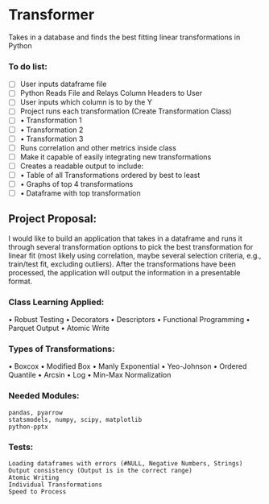 ﻿# Transformer
Takes in a database and finds the best fitting linear transformations in Python

### To do list:
- [ ]	User inputs dataframe file
- [ ]	Python Reads File and Relays Column Headers to User
- [ ]	User inputs which column is to by the Y
- [ ]	Project runs each transformation (Create Transformation Class)
- [ ]	• Transformation 1
- [ ]	• Transformation 2
- [ ]	• Transformation 3
- [ ]	Runs correlation and other metrics inside class
- [ ]	Make it capable of easily integrating new transformations 
- [ ]	Creates a readable output to include:
- [ ]	• Table of all Transformations ordered by best to least
- [ ]	• Graphs of top 4 transformations	
- [ ]	• Dataframe with top transformation

## Project Proposal: 
I would like to build an application that takes in a dataframe and runs it through several transformation options to pick the best transformation for linear fit (most likely using correlation, maybe several selection criteria, e.g., train/test fit, excluding outliers). After the transformations have been processed, the application will output the information in a presentable format. 

### Class Learning Applied:
•	Robust Testing
•	Decorators
•	Descriptors
•	Functional Programming
•	Parquet Output
•	Atomic Write

### Types of Transformations:
•	Boxcox
•	Modified Box
•	Manly Exponential
•	Yeo-Johnson
•	Ordered Quantile
•	Arcsin
•	Log
•	Min-Max Normalization

### Needed Modules:
	pandas, pyarrow
	statsmodels, numpy, scipy, matplotlib
	python-pptx

### Tests:
	Loading dataframes with errors (#NULL, Negative Numbers, Strings)
	Output consistency (Output is in the correct range)
	Atomic Writing
	Individual Transformations 
	Speed to Process


